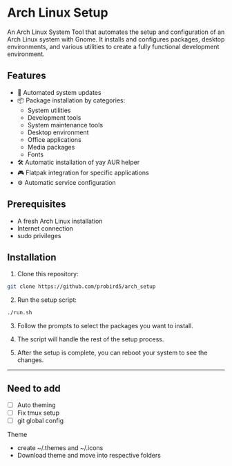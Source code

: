 # Arch Linux Setup


An Arch Linux System Tool that automates the setup and configuration of an Arch Linux system with Gnome. It installs and configures packages, desktop environments, and various utilities to create a fully functional development environment.

## Features

- 🔄 Automated system updates
- 📦 Package installation by categories:
  - System utilities
  - Development tools
  - System maintenance tools
  - Desktop environment
  - Office applications
  - Media packages
  - Fonts
- 🛠️ Automatic installation of yay AUR helper
- 🎮 Flatpak integration for specific applications
- ⚙️ Automatic service configuration

## Prerequisites

- A fresh Arch Linux installation
- Internet connection
- sudo privileges

## Installation

1. Clone this repository:

```bash
git clone https://github.com/probird5/arch_setup
```

2. Run the setup script:

```bash
./run.sh
```

3. Follow the prompts to select the packages you want to install.

4. The script will handle the rest of the setup process.

5. After the setup is complete, you can reboot your system to see the changes.

---

## Need to add

- [ ] Auto theming
- [ ] Fix tmux setup
- [ ] git global config

Theme
 - create ~/.themes and ~/.icons
 - Download theme and move into respective folders
